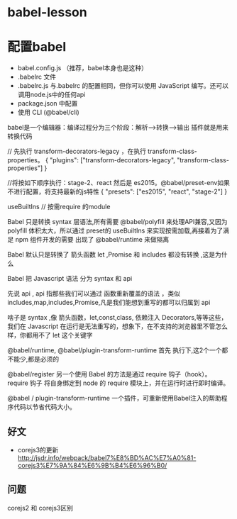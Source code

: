 # babel-lesson

# 配置babel
* babel.config.js （推荐，babel本身也是这种）
* .babelrc 文件
* .babelrc.js 与.babelrc 的配置相同，但你可以使用 JavaScript 编写。还可以调用node.js中的任何api
* package.json 中配置
* 使用 CLI (@babel/cli)


babel是一个编辑器：编译过程分为三个阶段：解析-->转换-->输出
插件就是用来转换代码

// 先执行 transform-decorators-legacy ，在执行 transform-class-properties。
{
  "plugins": ["transform-decorators-legacy", "transform-class-properties"]
}

//将按如下顺序执行：stage-2、react 然后是 
es2015。@babel/preset-env如果不进行配置，将支持最新的js特性
{
  "presets": ["es2015", "react", "stage-2"]
}

useBuiltIns // 按需require 的module

Babel 只是转换 syntax 层语法,所有需要 @babel/polyfill 来处理API兼容,又因为 polyfill 体积太大，所以通过 preset的 useBuiltIns 来实现按需加载,再接着为了满足 npm 组件开发的需要 出现了 @babel/runtime 来做隔离


Babel 默认只是转换了 箭头函数 let ,Promise 和 includes 都没有转换 ,这是为什么

Babel 把 Javascript 语法 分为 syntax 和 api

先说 api , api 指那些我们可以通过 函数重新覆盖的语法 ，类似 includes,map,includes,Promise,凡是我们能想到重写的都可以归属到 api

啥子是 syntax ,像 箭头函数，let,const,class, 依赖注入 Decorators,等等这些，我们在 Javascript 在运行是无法重写的，想象下，在不支持的浏览器里不管怎么样，你都用不了 let 这个关键字

@babel/runtime, @babel/plugin-transform-runtime 首先 执行下,这2个一个都不能少,都是必须的

@babel/register 另一个使用 Babel 的方法是通过 require 钩子（hook）。require 钩子 将自身绑定到 node 的 require 模块上，并在运行时进行即时编译。

@babel / plugin-transform-runtime 一个插件，可重新使用Babel注入的帮助程序代码以节省代码大小。




## 好文
* corejs3的更新 http://jsdr.info/webpack/babel7%E8%BD%AC%E7%A0%81-corejs3%E7%9A%84%E6%9B%B4%E6%96%B0/

## 问题
corejs2 和 corejs3区别